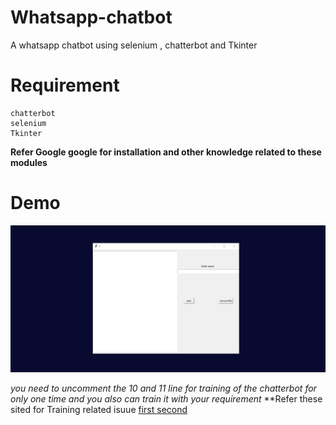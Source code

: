 # Whatsapp-chatbot
A whatsapp chatbot using selenium , chatterbot and Tkinter

# Requirement

```
chatterbot
selenium
Tkinter 

```
**Refer Google google for installation and other knowledge related to these modules**

# Demo

![](demo.gif)

_you need to uncomment the 10 and 11 line for training of the chatterbot for only one time and you also can train it with your requirement_
**Refer these sited for Training related isuue 
[first ](https://chatterbot.readthedocs.io/en/stable/corpus.html)
[second](https://www.tutorialdocs.com/tutorial/chatterbot/training.html)
 
